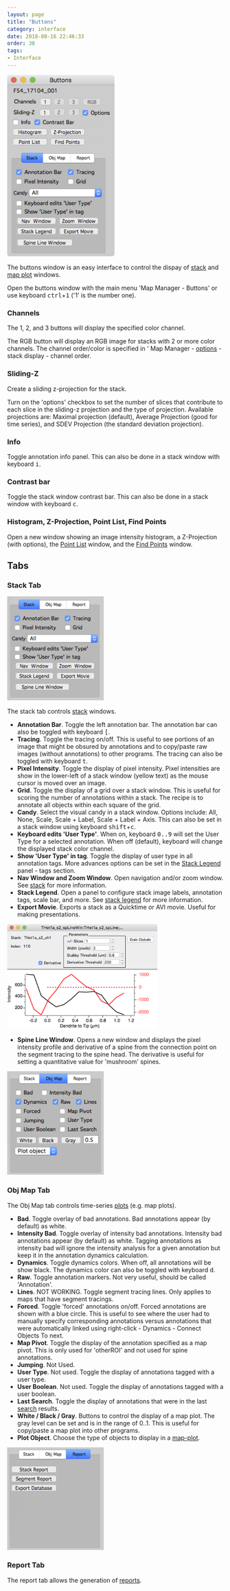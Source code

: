 ```yaml
---
layout: page
title: "Buttons"
category: interface
date: 2018-08-16 22:46:33
order: 30
tags:
- Interface
---
```


<IMG class="img-float-right" SRC="images/mm3/mm3-buttons.png" WIDTH="250">

The buttons window is an easy interface to control the dispay of [stack][stack] and [map plot][map-plot] windows.

Open the buttons window with the main menu 'Map Manager - Buttons' or use keyboard <kbd>ctrl</kbd>+<kbd>1</kbd> ('1' is the number one).

### Channels

The 1, 2, and 3 buttons will display the specified color channel.

The RGB button will display an RGB image for stacks with 2 or more color channels. The channel order/color is specified in ' Map Manager - [options][options] - stack display - channel order.

### Sliding-Z

Create a sliding z-projection for the stack.

Turn on the 'options' checkbox to set the number of slices that contribute to each slice in the sliding-z projection and the type of projection. Available projections are: Maximal projection (default), Average Projection (good for time series), and SDEV Projection (the standard deviation projection).

### Info

Toggle annotation info panel. This can also be done in a stack window with keyboard <kbd>i</kbd>.

### Contrast bar

Toggle the stack window contrast bar. This can also be done in a stack window with keyboard <kbd>c</kbd>.

### Histogram, Z-Projection, Point List, Find Points

Open a new window showing an image intensity histogram, a Z-Projection (with options), the [Point List][point-list] window, and the [Find Points][find-points] window.

<div class="print-page-break"></div>

## Tabs

### Stack Tab

<IMG class="img-float-right" SRC="images/mm3/mm3-buttons-stack.png" WIDTH="225">

The stack tab controls [stack][stack] windows.

 - **Annotation Bar**. Toggle the left annotation bar. The annotation bar can also be toggled with keyboard <kbd>[</kbd>.
 - **Tracing**. Toggle the tracing on/off. This is useful to see portions of an image that might be obsured by annotations and to copy/paste raw images (without annotations) to other programs. The tracing can also be toggled with keyboard <kbd>t</kbd>.
 - **Pixel Intensity**. Toggle the display of pixel intensity. Pixel intensities are show in the lower-left of a stack window (yellow text) as the mouse cursor is moved over an image.
  - **Grid**. Toggle the display of a grid over a stack window. This is useful for scoring the number of annotations within a stack. The recipe is to annotate all objects within each square of the grid.
  - **Candy**. Select the visual candy in a stack window. Options include: All, None, Scale, Scale + Label, Scale + Label + Axis. This can also be set in a stack window using keyboard <kbd>shift</kbd>+<kbd>c</kbd>.
  - **Keyboard edits 'User Type'**. When on, keyboard <kbd>0..9</kbd> will set the User Type for a selected annotation. When off (default), keyboard will change the displayed stack color channel.
  - **Show 'User Type' in tag**. Toggle the display of user type in all annotation tags. More advances options can be set in the [Stack Legend][stack-legend] panel - tags section.
  - **Nav Window and Zoom Window**. Open navigation and/or zoom window. See [stack][stack] for more information.
  - **Stack Legend**. Open a panel to configure stack image labels, annotation tags, scale bar, and more. See [stack legend][stack-legend] for more information.
  - **Export Movie**. Exports a stack as a Quicktime or AVI movie. Useful for making presentations.

<IMG class="img-float-right" SRC="images/mm3/mm3-buttons-spine-line.png" WIDTH="350">

  - **Spine Line Window**. Opens a new window and displays the pixel intensity profile and derivative of a spine from the connection point on the segment tracing to the spine head. The derivative is useful for setting a quantitative value for 'mushroom' spines. 
  
<div class="print-page-break"></div>


<IMG class="img-float-right" SRC="images/mm3/mm3-buttons-obj-map.png" WIDTH="225">

### Obj Map Tab

The Obj Map tab controls time-series [plots][map-plot] (e.g. map plots).

 - **Bad**. Toggle overlay of bad annotations. Bad annotations appear (by default) as white.
 - **Intensity Bad**. Toggle overlay of intensity bad annotations. Intensity bad annotations appear (by default) as white. Tagging annotations as intensity bad will ignore the intensity analysis for a given annotation but keep it in the annotation dynamics calculation.
 - **Dynamics**. Toggle dynamics colors. When off, all annotations will be show black. The dynamics color can also be toggled with keyboard <kbd>d</kbd>.
 - **Raw**. Toggle annotation markers. Not very useful, should be called 'Annotation'.
 - **Lines**. NOT WORKING. Toggle segment tracing lines. Only applies to maps that have segment tracings.
 - **Forced**. Toggle 'forced' annotations on/off. Forced annotations are shown with a blue circle. This is useful to see where the user had to manually specify corresponding annotations versus annotations that were automatically linked using right-click - Dynamics - Connect Objects To next.
  - **Map Pivot**. Toggle the display of the annotation specified as a map pivot. This is only used for 'otherROI' and not used for spine annotations.
  - **Jumping**. Not Used.
  - **User Type**. Not used. Toggle the display of annotations tagged with a user type.
  - **User Boolean**. Not used. Toggle the display of annotations tagged with a user boolean.
  - **Last Search**. Toggle the display of annotations that were in the last [search][search] results.
  - **White / Black / Gray**. Buttons to control the display of a map plot. The gray level can be set and is in the range of 0..1. This is useful for copy/paste a map plot into other programs.
 - **Plot Object**. Choose the type of objects to display in a [map-plot][map-plot].
 
<div class="print-page-break"></div>

<IMG class="img-float-right" SRC="images/mm3/mm3-buttons-report.png" WIDTH="225">

### Report Tab


The report tab allows the generation of [reports][reports].

<div class="print-page-break"></div>


[search]: search-panel
[stack]: stack
[map-plot]: map-plot
[point-list]: point-list
[find-points]: find-points-panel
[reports]: reports
[stack-legend]: stack-legend
[options]: stackdb-options-panel
